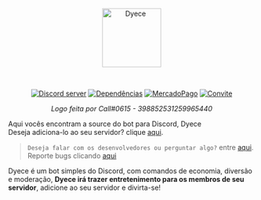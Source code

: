 <div align="center">
  <br />
  <p>
    <a href="https://github.com/Project-Dyece/Dyece"><img src="https://cdn.discordapp.com/attachments/723701206324871228/748303088284074004/4_copia_2.png" width="120" alt="Dyece" /></a>
  </p>
  <br />
  <p>
    <a href="https://discord.gg/QUpr3ZR"><img src="https://img.shields.io/discord/747643336185348268?color=7289da&label=servidor&logo=discord&logoColor=white" alt="Discord server" /></a>
    <a href="https://david-dm.org/Project-Dyece/Dyece"><img src="https://img.shields.io/david/Project-Dyece/Dyece.svg?maxAge=3600&label=dependencias" alt="Dependências" /></a>
    <a href="http://mpago.la/1eRoTD2"><img src="https://img.shields.io/badge/doar-MercadoPago-00ced1" alt="MercadoPago" /></a>
    <a href="https://discord.com/api/oauth2/authorize?client_id=747606678954049577&permissions=8&scope=bot"><img src="https://img.shields.io/badge/convidar-bot-yellow" alt="Convite" /></a>
  </p>
  <i>Logo feita por Call#0615 - 398852531259965440</i><br>
</div>

Aqui vocês encontram a source do bot para Discord, Dyece<br>
Deseja adiciona-lo ao seu servidor? clique [aqui](https://discord.com/api/oauth2/authorize?client_id=747606678954049577&permissions=8&scope=bot).

> `Deseja falar com os desenvolvedores ou perguntar algo?` entre [aqui](https://discord.gg/QUpr3ZR).<br> Reporte bugs clicando [aqui](https://github.com/Project-Dyece/Dyece/issues)<br>

Dyece é um bot simples do Discord, com comandos de economia, diversão e moderação, <b>Dyece irá trazer entretenimento para os membros de seu servidor</b>, adicione ao seu servidor e divirta-se!
